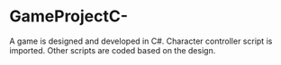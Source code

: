 # GameProjectC-
A game is designed and developed in C#.
Character controller script is imported.
Other scripts are coded based on the design.
